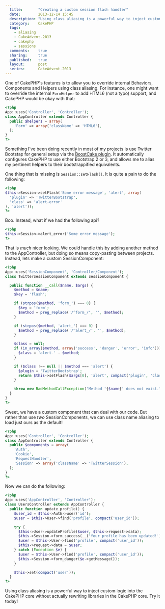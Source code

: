 ```yaml
---
  title:       "Creating a custom session flash handler"
  date:        2013-12-14 15:45
  description: "Using class aliasing is a powerful way to inject custom logic into the CakePHP core without actually rewriting libraries in the CakePHP core."
  category:    CakePHP
  tags:
    - aliasing
    - CakeAdvent-2013
    - cakephp
    - sessions
  comments:    true
  sharing:     true
  published:   true
  layout:      post
  series:      CakeAdvent-2013
---
```


One of CakePHP's features is to allow you to override internal Behaviors, Components and Helpers using class aliasing. For instance, one might want to override the internal `FormHelper` to add HTML6 (not a typo) support, and CakePHP would be okay with that:

```php
<?php
App::uses('Controller', 'Controller');
class AppController extends Controller {
  public $helpers = array(
    'Form' => array('className' => 'HTML6'),
  );
}
?>
```

Something I've been doing recently in most of my projects is use Twitter Bootstap for general setup via the [BoostCake plugin](https://github.com/slywalker/cakephp-plugin-boost_cake). It automatically configures CakePHP to use either Bootstrap 2 or 3, and allows me to alias my pertinent helpers to their bootstrappified equivalents.

One thing that is missing is `Session::setFlash()`. It is quite a pain to do the following:

```php
<?php
$this->Session->setFlash('Some error message', 'alert', array(
  'plugin' => 'TwitterBootstrap',
  'class' => 'alert-error'
), 'alert'));
?>
```

Boo. Instead, what if we had the following api?


```php
<?php
$this->Session->alert_error('Some error message');
?>
```

That is *much* nicer looking. We could handle this by adding another method to the AppController, but doing so means copy-pasting between projects. Instead, lets make a custom SessionComponent:

```php
<?php
App::uses('SessionComponent', 'Controller/Component');
class TwitterSessionComponent extends SessionComponent {

  public function __call($name, $args) {
    $method = $name;
    $key = 'flash';

    if (strpos($method, 'form_') === 0) {
      $key = 'form';
      $method = preg_replace('/^form_/', '', $method);
    }

    if (strpos($method, 'alert_') === 0) {
      $method = preg_replace('/^alert_/', '', $method);
    }

    $class = null;
    if (in_array($method, array('success', 'danger', 'error', 'info'))) {
      $class = 'alert-' . $method;
    }

    if ($class !== null || $method === 'alert') {
      $plugin = 'TwitterBootstrap';
      return $this->setFlash($args[0], 'alert', compact('plugin', 'class'), $key);
    }

    throw new BadMethodCallException("Method '{$name}' does not exist.");
  }
}
?>
```

Sweet, we have a custom component that can deal with our code. But rather than use *two* SessionComponents, we can use class name aliasing to load just ours as the default!

```php
<?php
App::uses('Controller', 'Controller');
class AppController extends Controller {
  public $components = array(
    'Auth',
    'Cookie',
    'RequestHandler',
    'Session' => array('className' => 'TwitterSession'),
  );
}
?>
```

Now we can do the following:

```php
<?php
App::uses('AppController', 'Controller');
class UsersController extends AppController {
  public function update_profile() {
    $user_id = $this->Auth->user('id');
    $user = $this->User->find('profile', compact('user_id'));

    try {
      $this->User->updateProfile($user, $this->request->data);
      $this->Session->form_success(__('Your profile has been updated!'));
      $user = $this->User->find('profile', compact('user_id'));
      $this->request->data = $user;
    } catch (Exception $e) {
      $user = $this->User->find('profile', compact('user_id'));
      $this->Session->form_danger($e->getMessage());
    }

    $this->set(compact('user'));
  }
?>
```

Using class aliasing is a powerful way to inject custom logic into the CakePHP core without actually rewriting libraries in the CakePHP core. Try it today!
